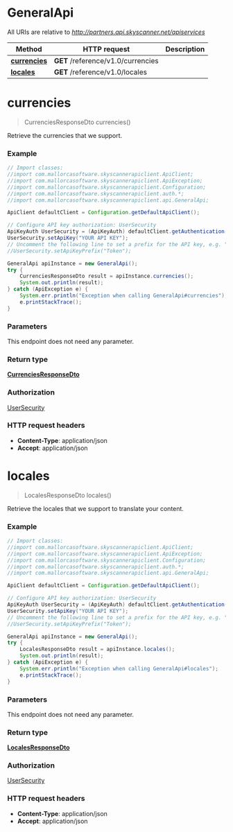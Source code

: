 # GeneralApi

All URIs are relative to *http://partners.api.skyscanner.net/apiservices*

Method | HTTP request | Description
------------- | ------------- | -------------
[**currencies**](GeneralApi.md#currencies) | **GET** /reference/v1.0/currencies | 
[**locales**](GeneralApi.md#locales) | **GET** /reference/v1.0/locales | 


<a name="currencies"></a>
# **currencies**
> CurrenciesResponseDto currencies()



Retrieve the currencies that we support. 

### Example
```java
// Import classes:
//import com.mallorcasoftware.skyscannerapiclient.ApiClient;
//import com.mallorcasoftware.skyscannerapiclient.ApiException;
//import com.mallorcasoftware.skyscannerapiclient.Configuration;
//import com.mallorcasoftware.skyscannerapiclient.auth.*;
//import com.mallorcasoftware.skyscannerapiclient.api.GeneralApi;

ApiClient defaultClient = Configuration.getDefaultApiClient();

// Configure API key authorization: UserSecurity
ApiKeyAuth UserSecurity = (ApiKeyAuth) defaultClient.getAuthentication("UserSecurity");
UserSecurity.setApiKey("YOUR API KEY");
// Uncomment the following line to set a prefix for the API key, e.g. "Token" (defaults to null)
//UserSecurity.setApiKeyPrefix("Token");

GeneralApi apiInstance = new GeneralApi();
try {
    CurrenciesResponseDto result = apiInstance.currencies();
    System.out.println(result);
} catch (ApiException e) {
    System.err.println("Exception when calling GeneralApi#currencies");
    e.printStackTrace();
}
```

### Parameters
This endpoint does not need any parameter.

### Return type

[**CurrenciesResponseDto**](CurrenciesResponseDto.md)

### Authorization

[UserSecurity](../README.md#UserSecurity)

### HTTP request headers

 - **Content-Type**: application/json
 - **Accept**: application/json

<a name="locales"></a>
# **locales**
> LocalesResponseDto locales()



Retrieve the locales that we support to translate your content. 

### Example
```java
// Import classes:
//import com.mallorcasoftware.skyscannerapiclient.ApiClient;
//import com.mallorcasoftware.skyscannerapiclient.ApiException;
//import com.mallorcasoftware.skyscannerapiclient.Configuration;
//import com.mallorcasoftware.skyscannerapiclient.auth.*;
//import com.mallorcasoftware.skyscannerapiclient.api.GeneralApi;

ApiClient defaultClient = Configuration.getDefaultApiClient();

// Configure API key authorization: UserSecurity
ApiKeyAuth UserSecurity = (ApiKeyAuth) defaultClient.getAuthentication("UserSecurity");
UserSecurity.setApiKey("YOUR API KEY");
// Uncomment the following line to set a prefix for the API key, e.g. "Token" (defaults to null)
//UserSecurity.setApiKeyPrefix("Token");

GeneralApi apiInstance = new GeneralApi();
try {
    LocalesResponseDto result = apiInstance.locales();
    System.out.println(result);
} catch (ApiException e) {
    System.err.println("Exception when calling GeneralApi#locales");
    e.printStackTrace();
}
```

### Parameters
This endpoint does not need any parameter.

### Return type

[**LocalesResponseDto**](LocalesResponseDto.md)

### Authorization

[UserSecurity](../README.md#UserSecurity)

### HTTP request headers

 - **Content-Type**: application/json
 - **Accept**: application/json

